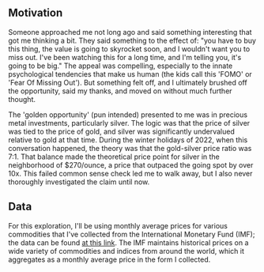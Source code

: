 ## Motivation

Someone approached me not long ago and said something interesting that got me thinking a bit. They said something to the effect of: "you have to buy this thing, the value is going to skyrocket soon, and I wouldn't want you to miss out. I've been watching this for a long time, and I'm telling you, it's going to be big." The appeal was compelling, especially to the innate psychological tendencies that make us human (the kids call this 'FOMO' or 'Fear Of Missing Out'). But something felt off, and I ultimately brushed off the opportunity, said my thanks, and moved on without much further thought.

The 'golden opportunity' (pun intended) presented to me was in precious metal investments, particularly silver. The logic was that the price of silver was tied to the price of gold, and silver was significantly undervalued relative to gold at that time. During the winter holidays of 2022, when this conversation happened, the theory was that the gold-silver price ratio was 7:1. That balance made the theoretical price point for silver in the neighborhood of $270/ounce, a price that outpaced the going spot by over 10x. This failed common sense check led me to walk away, but I also never thoroughly investigated the claim until now.

## Data

For this exploration, I'll be using monthly average prices for various commodities that I've collected from the International Monetary Fund (IMF); the data can be found [at this link](https://www.imf.org/en/Research/commodity-prices). The IMF maintains historical prices on a wide variety of commodities and indices from around the world, which it aggregates as a monthly average price in the form I collected.